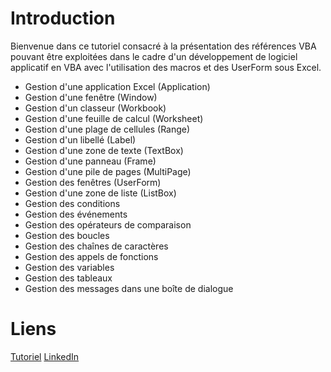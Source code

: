 # Introduction

Bienvenue dans ce tutoriel consacré à la présentation des références VBA 
pouvant être exploitées dans le cadre d'un développement de logiciel applicatif en VBA 
avec l'utilisation des macros et des UserForm sous Excel.

* Gestion d'une application Excel (Application)
* Gestion d'une fenêtre (Window)
* Gestion d'un classeur (Workbook)
* Gestion d'une feuille de calcul (Worksheet)
* Gestion d'une plage de cellules (Range)
* Gestion d'un libellé (Label)
* Gestion d'une zone de texte (TextBox)
* Gestion d'une panneau (Frame)
* Gestion d'une pile de pages (MultiPage)
* Gestion des fenêtres (UserForm)
* Gestion d'une zone de liste (ListBox)
* Gestion des conditions
* Gestion des événements
* Gestion des opérateurs de comparaison
* Gestion des boucles
* Gestion des chaînes de caractères
* Gestion des appels de fonctions
* Gestion des variables
* Gestion des tableaux
* Gestion des messages dans une boîte de dialogue
 
# Liens

[Tutoriel](https://readydev.ovh/home/tutoriels/excel/references-vba "Références VBA")
[LinkedIn](https://www.linkedin.com/in/tia-gerard-kesse/ "Contacts")
